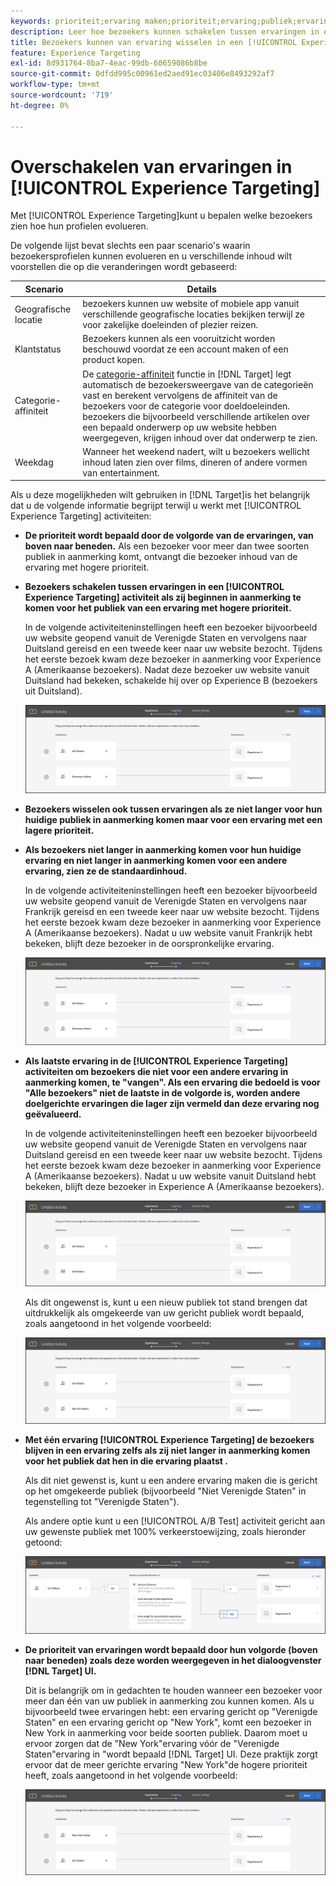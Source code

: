 ```yaml
---
keywords: prioriteit;ervaring maken;prioriteit;ervaring;publiek;ervaring;schakelen tussen ervaringen;visuele ervaringscomposer
description: Leer hoe bezoekers kunnen schakelen tussen ervaringen in een [!DNL Adobe Target] [!UICONTROL Experience Targeting] (XT) activiteit aangezien hun profielen evolueren.
title: Bezoekers kunnen van ervaring wisselen in een [!UICONTROL Experience Targeting] Activiteit?
feature: Experience Targeting
exl-id: 8d931764-8ba7-4eac-99db-60659086b8be
source-git-commit: 0dfdd995c00961ed2aed91ec03406e8493292af7
workflow-type: tm+mt
source-wordcount: '719'
ht-degree: 0%

---
```


# Overschakelen van ervaringen in [!UICONTROL Experience Targeting]

Met [!UICONTROL Experience Targeting]kunt u bepalen welke bezoekers zien hoe hun profielen evolueren.

De volgende lijst bevat slechts een paar scenario&#39;s waarin bezoekersprofielen kunnen evolueren en u verschillende inhoud wilt voorstellen die op die veranderingen wordt gebaseerd:

| Scenario | Details |
|--- |--- |
| Geografische locatie | bezoekers kunnen uw website of mobiele app vanuit verschillende geografische locaties bekijken terwijl ze voor zakelijke doeleinden of plezier reizen. |
| Klantstatus | Bezoekers kunnen als een vooruitzicht worden beschouwd voordat ze een account maken of een product kopen. |
| Categorie-affiniteit | De [categorie-affiniteit](/help/main/c-target/c-visitor-profile/category-affinity.md) functie in [!DNL Target] legt automatisch de bezoekersweergave van de categorieën vast en berekent vervolgens de affiniteit van de bezoekers voor de categorie voor doeldoeleinden. bezoekers die bijvoorbeeld verschillende artikelen over een bepaald onderwerp op uw website hebben weergegeven, krijgen inhoud over dat onderwerp te zien. |
| Weekdag | Wanneer het weekend nadert, wilt u bezoekers wellicht inhoud laten zien over films, dineren of andere vormen van entertainment. |

Als u deze mogelijkheden wilt gebruiken in [!DNL Target]is het belangrijk dat u de volgende informatie begrijpt terwijl u werkt met [!UICONTROL Experience Targeting] activiteiten:

* **De prioriteit wordt bepaald door de volgorde van de ervaringen, van boven naar beneden.** Als een bezoeker voor meer dan twee soorten publiek in aanmerking komt, ontvangt die bezoeker inhoud van de ervaring met hogere prioriteit.
* **Bezoekers schakelen tussen ervaringen in een [!UICONTROL Experience Targeting] activiteit als zij beginnen in aanmerking te komen voor het publiek van een ervaring met hogere prioriteit.**

  In de volgende activiteiteninstellingen heeft een bezoeker bijvoorbeeld uw website geopend vanuit de Verenigde Staten en vervolgens naar Duitsland gereisd en een tweede keer naar uw website bezocht. Tijdens het eerste bezoek kwam deze bezoeker in aanmerking voor Experience A (Amerikaanse bezoekers). Nadat deze bezoeker uw website vanuit Duitsland had bekeken, schakelde hij over op Experience B (bezoekers uit Duitsland).

  ![Priority US > Germany](/help/main/c-activities/t-experience-target/t-xt-create/assets/xt_priority_us_germany-new.png)

* **Bezoekers wisselen ook tussen ervaringen als ze niet langer voor hun huidige publiek in aanmerking komen maar voor een ervaring met een lagere prioriteit.**
* **Als bezoekers niet langer in aanmerking komen voor hun huidige ervaring en niet langer in aanmerking komen voor een andere ervaring, zien ze de standaardinhoud.**

  In de volgende activiteiteninstellingen heeft een bezoeker bijvoorbeeld uw website geopend vanuit de Verenigde Staten en vervolgens naar Frankrijk gereisd en een tweede keer naar uw website bezocht. Tijdens het eerste bezoek kwam deze bezoeker in aanmerking voor Experience A (Amerikaanse bezoekers). Nadat u uw website vanuit Frankrijk hebt bekeken, blijft deze bezoeker in de oorspronkelijke ervaring.

  ![Priority US > Germany](/help/main/c-activities/t-experience-target/t-xt-create/assets/xt_priority_us_germany-new.png)

* **Als laatste ervaring in de [!UICONTROL Experience Targeting] activiteiten om bezoekers die niet voor een andere ervaring in aanmerking komen, te &quot;vangen&quot;. Als een ervaring die bedoeld is voor &quot;Alle bezoekers&quot; niet de laatste in de volgorde is, worden andere doelgerichte ervaringen die lager zijn vermeld dan deze ervaring nog geëvalueerd.**

  In de volgende activiteiteninstellingen heeft een bezoeker bijvoorbeeld uw website geopend vanuit de Verenigde Staten en vervolgens naar Duitsland gereisd en een tweede keer naar uw website bezocht. Tijdens het eerste bezoek kwam deze bezoeker in aanmerking voor Experience A (Amerikaanse bezoekers). Nadat u uw website vanuit Duitsland hebt bekeken, blijft deze bezoeker in Experience A (Amerikaanse bezoekers).

  ![Priority US > All Visitors](/help/main/c-activities/t-experience-target/t-xt-create/assets/xt_priority_us_all_visitors-new.png)

  Als dit ongewenst is, kunt u een nieuw publiek tot stand brengen dat uitdrukkelijk als omgekeerde van uw gericht publiek wordt bepaald, zoals aangetoond in het volgende voorbeeld:

  ![Priority US > Not US](/help/main/c-activities/t-experience-target/t-xt-create/assets/xt_priority_us_not_us-new.png)

* **Met één ervaring [!UICONTROL Experience Targeting] de bezoekers blijven in een ervaring zelfs als zij niet langer in aanmerking komen voor het publiek dat hen in die ervaring plaatst .**

  Als dit niet gewenst is, kunt u een andere ervaring maken die is gericht op het omgekeerde publiek (bijvoorbeeld &quot;Niet Verenigde Staten&quot; in tegenstelling tot &quot;Verenigde Staten&quot;).

  Als andere optie kunt u een [!UICONTROL A/B Test] activiteit gericht aan uw gewenste publiek met 100% verkeerstoewijzing, zoals hieronder getoond:

  ![Prioriteit één ervaring](/help/main/c-activities/t-experience-target/t-xt-create/assets/xt_priority_one_experience-new.png)

* **De prioriteit van ervaringen wordt bepaald door hun volgorde (boven naar beneden) zoals deze worden weergegeven in het dialoogvenster [!DNL Target] UI.**

  Dit is belangrijk om in gedachten te houden wanneer een bezoeker voor meer dan één van uw publiek in aanmerking zou kunnen komen. Als u bijvoorbeeld twee ervaringen hebt: een ervaring gericht op &quot;Verenigde Staten&quot; en een ervaring gericht op &quot;New York&quot;, komt een bezoeker in New York in aanmerking voor beide soorten publiek. Daarom moet u ervoor zorgen dat de &quot;New York&quot;ervaring vóór de &quot;Verenigde Staten&quot;ervaring in &quot;wordt bepaald [!DNL Target] UI. Deze praktijk zorgt ervoor dat de meer gerichte ervaring &quot;New York&quot;de hogere prioriteit heeft, zoals aangetoond in het volgende voorbeeld:

  ![Priority NY > US](/help/main/c-activities/t-experience-target/t-xt-create/assets/xt_priority_ny_us-new.png)
